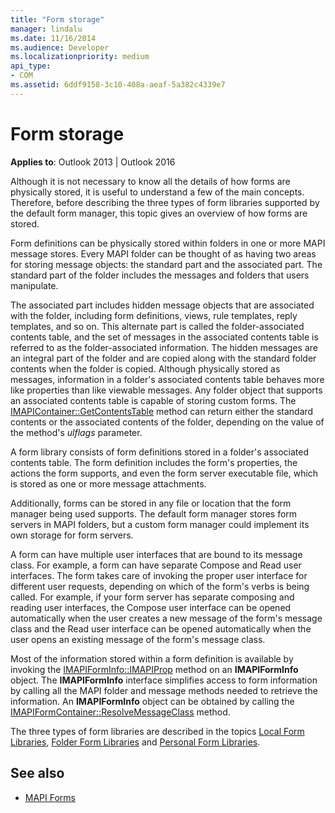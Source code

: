 ```yaml
---
title: "Form storage"
manager: lindalu
ms.date: 11/16/2014
ms.audience: Developer
ms.localizationpriority: medium
api_type:
- COM
ms.assetid: 6ddf9158-3c10-408a-aeaf-5a382c4339e7
---
```


# Form storage

**Applies to**: Outlook 2013 | Outlook 2016 
  
Although it is not necessary to know all the details of how forms are physically stored, it is useful to understand a few of the main concepts. Therefore, before describing the three types of form libraries supported by the default form manager, this topic gives an overview of how forms are stored.
  
Form definitions can be physically stored within folders in one or more MAPI message stores. Every MAPI folder can be thought of as having two areas for storing message objects: the standard part and the associated part. The standard part of the folder includes the messages and folders that users manipulate.
  
The associated part includes hidden message objects that are associated with the folder, including form definitions, views, rule templates, reply templates, and so on. This alternate part is called the folder-associated contents table, and the set of messages in the associated contents table is referred to as the folder-associated information. The hidden messages are an integral part of the folder and are copied along with the standard folder contents when the folder is copied. Although physically stored as messages, information in a folder's associated contents table behaves more like properties than like viewable messages. Any folder object that supports an associated contents table is capable of storing custom forms. The [IMAPIContainer::GetContentsTable](imapicontainer-getcontentstable.md) method can return either the standard contents or the associated contents of the folder, depending on the value of the method's  _ulflags_ parameter. 
  
A form library consists of form definitions stored in a folder's associated contents table. The form definition includes the form's properties, the actions the form supports, and even the form server executable file, which is stored as one or more message attachments.
  
Additionally, forms can be stored in any file or location that the form manager being used supports. The default form manager stores form servers in MAPI folders, but a custom form manager could implement its own storage for form servers.
  
A form can have multiple user interfaces that are bound to its message class. For example, a form can have separate Compose and Read user interfaces. The form takes care of invoking the proper user interface for different user requests, depending on which of the form's verbs is being called. For example, if your form server has separate composing and reading user interfaces, the Compose user interface can be opened automatically when the user creates a new message of the form's message class and the Read user interface can be opened automatically when the user opens an existing message of the form's message class.
  
Most of the information stored within a form definition is available by invoking the [IMAPIFormInfo::IMAPIProp](imapiforminfoimapiprop.md) method on an **IMAPIFormInfo** object. The **IMAPIFormInfo** interface simplifies access to form information by calling all the MAPI folder and message methods needed to retrieve the information. An **IMAPIFormInfo** object can be obtained by calling the [IMAPIFormContainer::ResolveMessageClass](imapiformcontainer-resolvemessageclass.md) method. 
  
The three types of form libraries are described in the topics [Local Form Libraries](local-form-libraries.md), [Folder Form Libraries](folder-form-libraries.md) and [Personal Form Libraries](personal-form-libraries.md).
  
## See also

- [MAPI Forms](mapi-forms.md)

